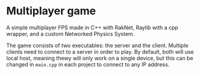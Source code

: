 # Multiplayer game
A simple multiplayer FPS made in C++ with RakNet, Raylib with a cpp wrapper, and a custom Networked Physics System.

The game consists of two executables: the server and the client. Multiple clients need to connect to a server in order to play. By default, both will use local host, meaning thewy will only work on a single device, but this can be changed in `main.cpp` in each project to connect to any IP address.